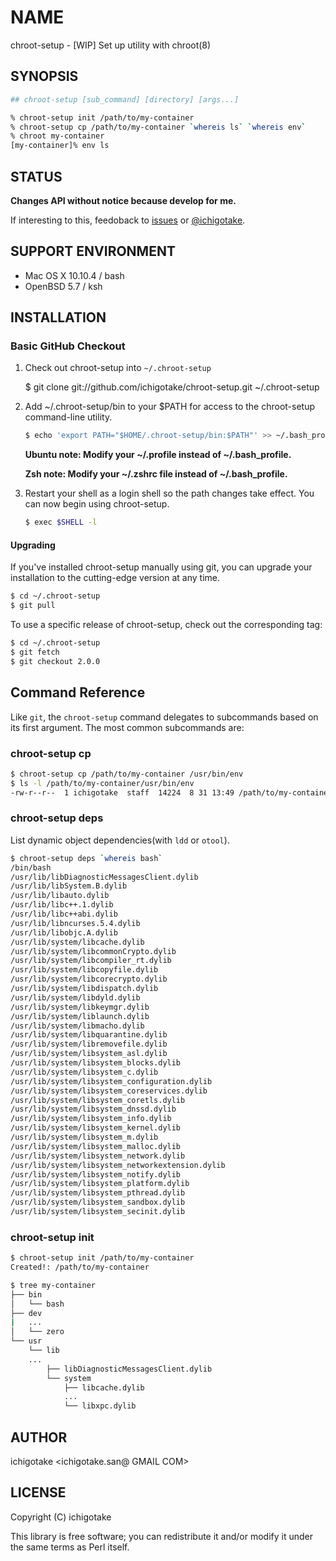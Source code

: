# NAME

chroot-setup - [WIP] Set up utility with chroot(8)

## SYNOPSIS

```sh
## chroot-setup [sub_command] [directory] [args...]

% chroot-setup init /path/to/my-container
% chroot-setup cp /path/to/my-container `whereis ls` `whereis env`
% chroot my-container
[my-container]% env ls
```

## STATUS

**Changes API without notice because develop for me.**

If interesting to this, feedoback to [issues](https://github.com/ichigotake/chroot-setup/issues) or [@ichigotake](https://twitter.com/ichigotake).

## SUPPORT ENVIRONMENT

- Mac OS X 10.10.4 / bash
- OpenBSD 5.7 / ksh

## INSTALLATION

### Basic GitHub Checkout

1. Check out chroot-setup into `~/.chroot-setup`

    $ git clone git://github.com/ichigotake/chroot-setup.git ~/.chroot-setup

2. Add ~/.chroot-setup/bin to your $PATH for access to the chroot-setup command-line utility.

    ~~~ sh
    $ echo 'export PATH="$HOME/.chroot-setup/bin:$PATH"' >> ~/.bash_profile
    ~~~
    
    **Ubuntu note: Modify your ~/.profile instead of ~/.bash_profile.**
    
    **Zsh note: Modify your ~/.zshrc file instead of ~/.bash_profile.**

3. Restart your shell as a login shell so the path changes take effect.
    You can now begin using chroot-setup.

    ~~~ sh
    $ exec $SHELL -l
    ~~~

#### Upgrading

If you've installed chroot-setup manually using git, you can upgrade your
installation to the cutting-edge version at any time.

~~~ sh
$ cd ~/.chroot-setup
$ git pull
~~~

To use a specific release of chroot-setup, check out the corresponding tag:

~~~ sh
$ cd ~/.chroot-setup
$ git fetch
$ git checkout 2.0.0
~~~

## Command Reference

Like `git`, the `chroot-setup` command delegates to subcommands based on its
first argument. The most common subcommands are:

### chroot-setup cp

```sh
$ chroot-setup cp /path/to/my-container /usr/bin/env
$ ls -l /path/to/my-container/usr/bin/env
-rw-r--r--  1 ichigotake  staff  14224  8 31 13:49 /path/to/my-container/usr/bin/env
```

### chroot-setup deps

List dynamic object dependencies(with `ldd` or `otool`).

```sh
$ chroot-setup deps `whereis bash`
/bin/bash
/usr/lib/libDiagnosticMessagesClient.dylib
/usr/lib/libSystem.B.dylib
/usr/lib/libauto.dylib
/usr/lib/libc++.1.dylib
/usr/lib/libc++abi.dylib
/usr/lib/libncurses.5.4.dylib
/usr/lib/libobjc.A.dylib
/usr/lib/system/libcache.dylib
/usr/lib/system/libcommonCrypto.dylib
/usr/lib/system/libcompiler_rt.dylib
/usr/lib/system/libcopyfile.dylib
/usr/lib/system/libcorecrypto.dylib
/usr/lib/system/libdispatch.dylib
/usr/lib/system/libdyld.dylib
/usr/lib/system/libkeymgr.dylib
/usr/lib/system/liblaunch.dylib
/usr/lib/system/libmacho.dylib
/usr/lib/system/libquarantine.dylib
/usr/lib/system/libremovefile.dylib
/usr/lib/system/libsystem_asl.dylib
/usr/lib/system/libsystem_blocks.dylib
/usr/lib/system/libsystem_c.dylib
/usr/lib/system/libsystem_configuration.dylib
/usr/lib/system/libsystem_coreservices.dylib
/usr/lib/system/libsystem_coretls.dylib
/usr/lib/system/libsystem_dnssd.dylib
/usr/lib/system/libsystem_info.dylib
/usr/lib/system/libsystem_kernel.dylib
/usr/lib/system/libsystem_m.dylib
/usr/lib/system/libsystem_malloc.dylib
/usr/lib/system/libsystem_network.dylib
/usr/lib/system/libsystem_networkextension.dylib
/usr/lib/system/libsystem_notify.dylib
/usr/lib/system/libsystem_platform.dylib
/usr/lib/system/libsystem_pthread.dylib
/usr/lib/system/libsystem_sandbox.dylib
/usr/lib/system/libsystem_secinit.dylib
```

### chroot-setup init

```sh
$ chroot-setup init /path/to/my-container
Created!: /path/to/my-container

$ tree my-container
├── bin
│   └── bash
├── dev
|   ...
│   └── zero
└── usr
    └── lib
    ...
        ├── libDiagnosticMessagesClient.dylib
        └── system
            ├── libcache.dylib
            ...
            └── libxpc.dylib
```

## AUTHOR

ichigotake <ichigotake.san@ GMAIL COM>

## LICENSE

Copyright (C) ichigotake

This library is free software; you can redistribute it and/or modify it under the same terms as Perl itself.
